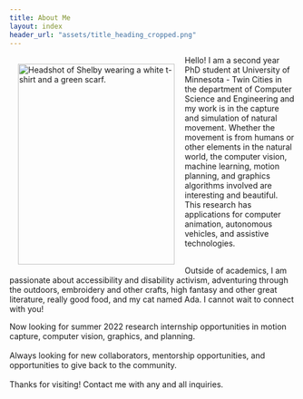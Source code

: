 ```yaml
---
title: About Me
layout: index
header_url: "assets/title_heading_cropped.png"
---
```


<img src="assets/headshot.png" align="left" alt="Headshot of Shelby wearing a white t-shirt and a green scarf." width="276" height="354" style="padding: 15px;"/>

Hello! I am a second year PhD student at University of Minnesota - Twin Cities in the department of Computer Science and Engineering and my work is in the capture and simulation of natural movement. Whether the movement is from humans or other elements in the natural world, the computer vision, machine learning, motion planning, and graphics algorithms involved are interesting and beautiful. This research has applications for computer animation, autonomous vehicles, and assistive technologies.<br>
  
<br>Outside of academics, I am passionate about accessibility and disability activism, adventuring through the outdoors, embroidery and other crafts, high fantasy and other great literature, really good food, and my cat named Ada. I cannot wait to connect with you!

Now looking for summer 2022 research internship opportunities in motion capture, computer vision, graphics, and planning.<br>
<br>Always looking for new collaborators, mentorship opportunities, and opportunities to give back to the community.<br>
<br>Thanks for visiting! Contact me with any and all inquiries.